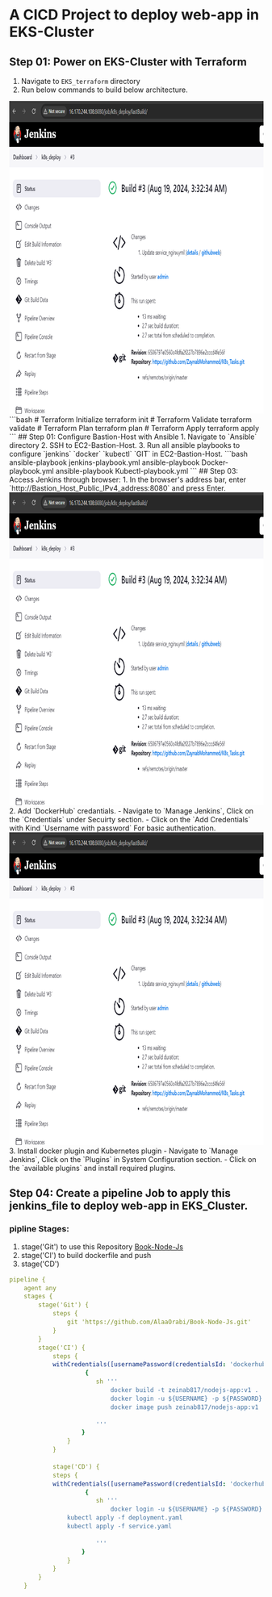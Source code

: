 # A CICD Project to deploy web-app in EKS-Cluster

## Step 01: Power on EKS-Cluster with Terraform
1. Navigate to `EKS_terraform` directory
2. Run below commands to build below architecture.
<img src="https://github.com/ZaynabMohammed/CI-CD-Project/blob/master/Jenkins/jenkins.PNG" width="900" height="620" > 
```bash
# Terraform Initialize
terraform init
# Terraform Validate
terraform validate
# Terraform Plan
terraform plan
# Terraform Apply
terraform apply
```
## Step 01: Configure Bastion-Host with Ansible
1. Navigate to `Ansible` directory
2. SSH to EC2-Bastion-Host.
3. Run all ansible playbooks to configure `jenkins` `docker` `kubectl` `GIT` in EC2-Bastion-Host.
```bash
ansible-playbook jenkins-playbook.yml
ansible-playbook Docker-playbook.yml
ansible-playbook Kubectl-playbook.yml
```
## Step 03: Access Jenkins through browser:  
1. In the browser's address bar, enter `http://Bastion_Host_Public_IPv4_address:8080` and press Enter.
<img src="https://github.com/ZaynabMohammed/CI-CD-Project/blob/master/Jenkins/jenkins.PNG" width="900" height="620" >
2. Add `DockerHub` credantials.
   - Navigate to `Manage Jenkins`, Click on the `Credentials` under Secuirty section.
   - Click on the `Add Credentials` with Kind `Username with password` For basic authentication.
<img src="https://github.com/ZaynabMohammed/CI-CD-Project/blob/master/Jenkins/jenkins.PNG" width="900" height="620" >
3. Install docker plugin and Kubernetes plugin
   - Navigate to `Manage Jenkins`, Click on the `Plugins` in System Configuration section.
   - Click on the `available plugins` and install required plugins.

## Step 04: Create a pipeline Job to apply this jenkins_file to deploy web-app in EKS_Cluster.
### pipline Stages:
1. stage('Git') to use this Repository [Book-Node-Js](https://github.com/AlaaOrabi/Book-Node-Js.git)
2. stage('CI') to build dockerfile and push 
3. stage('CD')
```yaml
pipeline {
    agent any
    stages {
	    stage('Git') {
            steps {
                git 'https://github.com/AlaaOrabi/Book-Node-Js.git'
            }
		}
        stage('CI') {
            steps {
            withCredentials([usernamePassword(credentialsId: 'dockerhub', usernameVariable: 'USERNAME', passwordVariable: 'PASSWORD')]) 
                     {
                        sh '''
                            docker build -t zeinab817/nodejs-app:v1 .
                            docker login -u ${USERNAME} -p ${PASSWORD}
							docker image push zeinab817/nodejs-app:v1
                    
                        '''
                    }
                }
            }
			
			stage('CD') {
            steps {
            withCredentials([usernamePassword(credentialsId: 'dockerhub', usernameVariable: 'USERNAME', passwordVariable: 'PASSWORD')]) 
                     {
                        sh '''
                            docker login -u ${USERNAME} -p ${PASSWORD}
			    kubectl apply -f deployment.yaml
			    kubectl apply -f service.yaml
                    
                        '''
                    }
                }
            }
        }
    }
```
